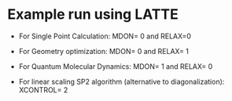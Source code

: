 Example run using LATTE
=======================

- For Single Point Calculation: MDON= 0 and RELAX=0

- For Geometry optimization: MDON= 0 and RELAX= 1

- For Quantum Molecular Dynamics: MDON= 1 and RELAX= 0

- For linear scaling SP2 algorithm (alternative to diagonalization): XCONTROL= 2

